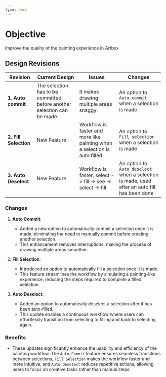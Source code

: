 ```yaml
---
type: docs
---
```


# Objective

Improve the quality of the painting experience in Artbox

## Design Revisions

| **Revision**  | **Current Design**  | **Issues**  | **Changes** |
|--------------------------------------------|---------------------------------------------------------------------------------------------|----------------------------------------------------------------------------------------------|-----------------------------------------------------------|
| **1. Auto commit** | The selection has to be committed before another selection can be made. | It makes drawing multiple areas snaggy. | An option to `Auto commit` when a selection is made |
| **2. Fill Selection**   | New Feature | Workflow is faster and more like painting when a selection is auto filled | An option to `Fill selection` when a selection is made |
| **3. Auto Deselect**   | New Feature  | Workflow is faster, select -> fill -> see -> select -> fill | An option to `Auto deselect` when a selection is made, used after an auto fill has been done |

### Changes

1. **Auto Commit**:
   - Added a new option to automatically commit a selection once it is made, eliminating the need to manually commit before creating another selection.
   - This enhancement removes interruptions, making the process of drawing multiple areas smoother.

2. **Fill Selection**:
   - Introduced an option to automatically fill a selection once it is made.
   - This feature streamlines the workflow by simulating a painting-like experience, reducing the steps required to complete a filled selection.

3. **Auto Deselect**:
   - Added an option to automatically deselect a selection after it has been auto-filled.
   - This update enables a continuous workflow where users can effortlessly transition from selecting to filling and back to selecting again.

### **Benefits**

- These updates significantly enhance the usability and efficiency of the painting workflow. The `Auto Commit` feature ensures seamless transitions between selections, `Fill Selection` makes the workflow faster and more intuitive, and `Auto Deselect` reduces repetitive actions, allowing users to focus on creative tasks rather than manual steps.
